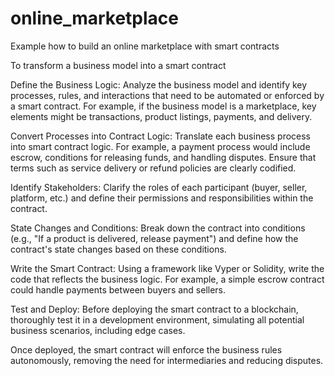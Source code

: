 # online_marketplace
Example how to build an online marketplace with smart contracts

To transform a business model into a smart contract

Define the Business Logic: Analyze the business model and identify key processes, rules, and interactions that need to be automated or enforced by a smart contract. For example, if the business model is a marketplace, key elements might be transactions, product listings, payments, and delivery.

Convert Processes into Contract Logic: Translate each business process into smart contract logic. For example, a payment process would include escrow, conditions for releasing funds, and handling disputes. Ensure that terms such as service delivery or refund policies are clearly codified.

Identify Stakeholders: Clarify the roles of each participant (buyer, seller, platform, etc.) and define their permissions and responsibilities within the contract.

State Changes and Conditions: Break down the contract into conditions (e.g., "If a product is delivered, release payment") and define how the contract's state changes based on these conditions.

Write the Smart Contract: Using a framework like Vyper or Solidity, write the code that reflects the business logic. For example, a simple escrow contract could handle payments between buyers and sellers.

Test and Deploy: Before deploying the smart contract to a blockchain, thoroughly test it in a development environment, simulating all potential business scenarios, including edge cases.

Once deployed, the smart contract will enforce the business rules autonomously, removing the need for intermediaries and reducing disputes.

